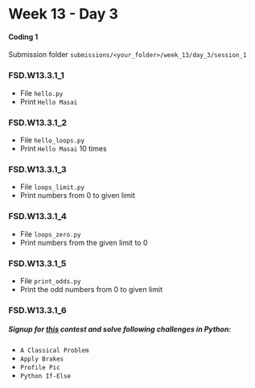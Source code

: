 # Week 13 - Day 3

#### Coding 1

Submission folder ```submissions/<your_folder>/week_13/day_3/session_1```

### FSD.W13.3.1_1

* File ```hello.py```
* Print ```Hello Masai```

### FSD.W13.3.1_2

* File ```hello_loops.py```
* Print ```Hello Masai``` 10 times

### FSD.W13.3.1_3

* File ```loops_limit.py```
* Print numbers from 0 to given limit

### FSD.W13.3.1_4

* File ```loops_zero.py```
* Print numbers from the given limit to 0

### FSD.W13.3.1_5

* File ```print_odds.py```
* Print the odd numbers from 0 to given limit

### FSD.W13.3.1_6

##### Signup for [this](https://www.hackerrank.com/masai-python-practice) contest and solve following challenges in Python:

* ```A Classical Problem```
* ```Apply Brakes```
* ```Profile Pic```
* ```Python If-Else```